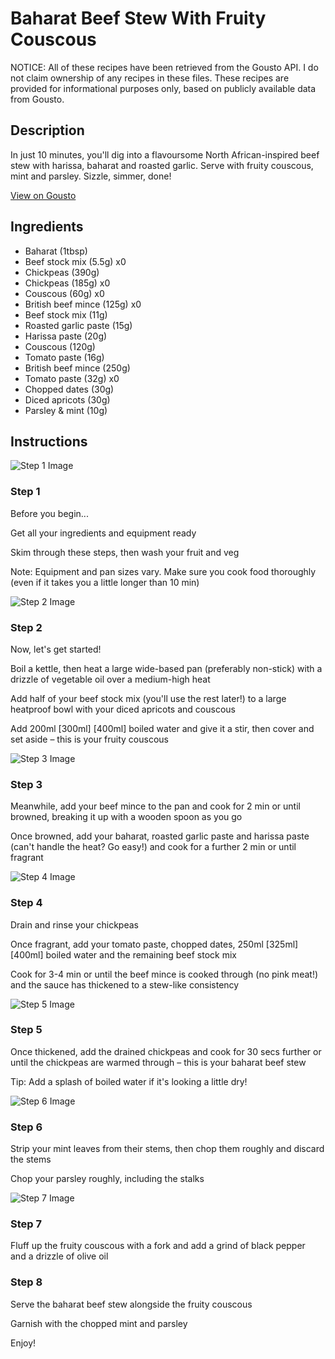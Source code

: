 # Baharat Beef Stew With Fruity Couscous

NOTICE: All of these recipes have been retrieved from the Gousto API. I do not claim ownership of any recipes in these files. These recipes are provided for informational purposes only, based on publicly available data from Gousto.

## Description

In just 10 minutes, you'll dig into a flavoursome North African-inspired beef stew with harissa, baharat and roasted garlic. Serve with fruity couscous, mint and parsley. Sizzle, simmer, done!

[View on Gousto](https://www.gousto.co.uk/recipes/cookbook/baharat-beef-stew-with-fruity-couscous)

## Ingredients

- Baharat (1tbsp)
- Beef stock mix (5.5g) x0
- Chickpeas (390g)
- Chickpeas (185g) x0
- Couscous (60g) x0
- British beef mince (125g) x0
- Beef stock mix (11g)
- Roasted garlic paste (15g)
- Harissa paste (20g)
- Couscous (120g)
- Tomato paste (16g)
- British beef mince (250g)
- Tomato paste (32g) x0
- Chopped dates (30g)
- Diced apricots (30g)
- Parsley & mint (10g)

## Instructions

![Step 1 Image](https://production-media.gousto.co.uk/cms/recipe-step-image/Step-1-1-1623400498171-x200.jpg)

### Step 1

Before you begin...

Get all your ingredients and equipment ready

Skim through these steps, then wash your fruit and veg

Note: Equipment and pan sizes vary. Make sure you cook food thoroughly (even if it takes you a little longer than 10 min)

![Step 2 Image](https://production-media.gousto.co.uk/cms/recipe-step-image/2038.-step-2-1-x200.jpg)

### Step 2

Now, let's get started!

Boil a kettle, then heat a large wide-based pan (preferably non-stick) with a drizzle of vegetable oil over a medium-high heat

Add half of your beef stock mix (you'll use the rest later!) to a large heatproof bowl with your diced apricots and couscous

Add 200ml <span class="text-purple">[300ml]</span> <span class="text-danger">[400ml]</span> boiled water and give it a stir, then cover and set aside – this is your fruity couscous

![Step 3 Image](https://production-media.gousto.co.uk/cms/recipe-step-image/2038.-step-3-x200.jpg)

### Step 3

Meanwhile, add your beef mince to the pan and cook for 2 min or until browned, breaking it up with a wooden spoon as you go

Once browned, add your baharat, roasted garlic paste and harissa paste (can't handle the heat? Go easy!) and cook for a further 2 min or until fragrant

![Step 4 Image](https://production-media.gousto.co.uk/cms/recipe-step-image/2038.-step-4-x200.jpg)

### Step 4

Drain and rinse your chickpeas

Once fragrant, add your tomato paste, chopped dates, 250ml<span class="text-danger"> <span class="text-purple">[325ml]</span> [400ml]</span> boiled water and the remaining beef stock mix

Cook for 3-4 min or until the beef mince is cooked through (no pink meat!) and the sauce has thickened to a stew-like consistency

![Step 5 Image](https://production-media.gousto.co.uk/cms/recipe-step-image/2038.-step-5-x200.jpg)

### Step 5

Once thickened, add the drained chickpeas and cook for 30 secs further or until the chickpeas are warmed through – this is your baharat beef stew

Tip: Add a splash of boiled water if it's looking a little dry!

![Step 6 Image](https://production-media.gousto.co.uk/cms/recipe-step-image/2038.-step-6-x200.jpg)

### Step 6

Strip your mint leaves from their stems, then chop them roughly and discard the stems

Chop your parsley roughly, including the stalks

![Step 7 Image](https://production-media.gousto.co.uk/cms/recipe-step-image/2038.-step-7-x200.jpg)

### Step 7

Fluff up the fruity couscous with a fork and add a grind of black pepper and a drizzle of olive oil

### Step 8

Serve the baharat beef stew alongside the fruity couscous

Garnish with the chopped mint and parsley 

Enjoy!

